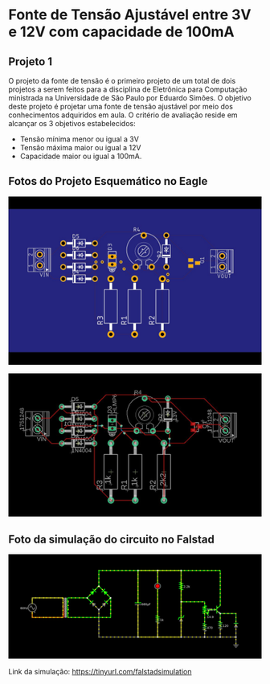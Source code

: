 # Fonte de Tensão Ajustável entre 3V e 12V com capacidade de  100mA
## Projeto 1
O projeto da fonte de tensão é o primeiro projeto de um total de dois projetos a serem feitos para a disciplina de Eletrônica para Computação ministrada na Universidade de São Paulo por Eduardo Simões.
O objetivo deste projeto é projetar uma fonte de tensão ajustável por meio dos conhecimentos adquiridos em aula. O critério de avaliação reside em alcançar os 3 objetivos estabelecidos:
* Tensão mínima menor ou igual a 3V
* Tensão máxima maior ou igual a 12V
* Capacidade maior ou igual a 100mA.

## Fotos do Projeto Esquemático no Eagle

![alt-text](https://github.com/niicao/USP/blob/main/SSC0180%20Eletr%C3%B4nica%20para%20Computa%C3%A7%C3%A3o/Fonte%20de%20Tens%C3%A3o%20Ajust%C3%A1vel/photo_5066886693231110693_y.jpeg)

![alt-text](https://github.com/niicao/USP/blob/main/SSC0180%20Eletr%C3%B4nica%20para%20Computa%C3%A7%C3%A3o/Fonte%20de%20Tens%C3%A3o%20Ajust%C3%A1vel/photo_5066886693231110694_y.jpeg)

## Foto da simulação do circuito no Falstad

![alt-text](https://github.com/niicao/USP/blob/main/SSC0180%20Eletr%C3%B4nica%20para%20Computa%C3%A7%C3%A3o/Fonte%20de%20Tens%C3%A3o%20Ajust%C3%A1vel/photo_5073390278739602019_w.jpeg)

Link da simulação: https://tinyurl.com/falstadsimulation
